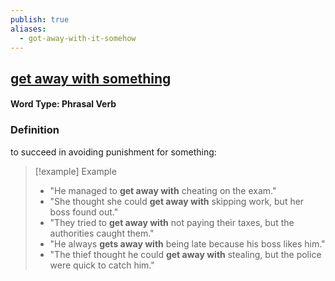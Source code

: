 ```yaml
---
publish: true
aliases:
  - got-away-with-it-somehow
---
```

## [get away with something](https://dictionary.cambridge.org/dictionary/english/get-away-with something)

#### Word Type: Phrasal Verb
### Definition
to succeed in avoiding punishment for something:

> [!example] Example
> 
> - "He managed to **get away with** cheating on the exam."
> - "She thought she could **get away with** skipping work, but her boss found out."
> - "They tried to **get away with** not paying their taxes, but the authorities caught them."
> - "He always **gets away with** being late because his boss likes him."
> - "The thief thought he could **get away with** stealing, but the police were quick to catch him."

